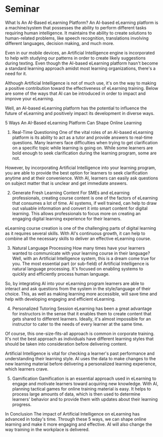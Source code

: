 # Seminar
What Is An AI-Based eLearning Platform?
An AI-based eLearning platform is a machine/system that possesses the ability to perform different tasks requiring human intelligence. It maintains the ability to create solutions to human-related problems, like speech recognition, translations involving different languages, decision making, and much more.

Even in our mobile devices, an Artificial Intelligence engine is incorporated to help with studying our patterns in order to create likely suggestions during texting. Even though the AI-based eLearning platform hasn't become a standard learning approach amidst most learning organizations, there's a need for it.

Although Artificial Intelligence is not of much use, it's on the way to making a positive contribution toward the effectiveness of eLearning training. Below are some of the ways that AI can be introduced in order to impact and improve your eLearning.

Well, an AI-based eLearning platform has the potential to influence the future of eLearning and positively impact its development in diverse ways.

5 Ways An AI-Based eLearning Platform Can Shape Online Learning
1. Real-Time Questioning
One of the vital roles of an AI-based eLearning platform is its ability to act as a tutor and provide answers to real-time questions. Many learners face difficulties when trying to get clarification on a specific topic while learning is going on. While some learners are bold enough to seek clarification during the learning program, some are not.

However, by incorporating Artificial Intelligence into your learning program, you are able to provide the best option for learners to seek clarification anytime and at their convenience. With AI, learners can easily ask questions on subject matter that is unclear and get immediate answers.

2. Generate Fresh Learning Content
For SMEs and eLearning professionals, creating course content is one of the factors of eLearning that consumes a lot of time. AI systems, if well trained, can help to draw out valuable information and convert it into smart content for digital learning. This allows professionals to focus more on creating an engaging digital learning experience for their learners.

eLearning course creation is one of the challenging parts of digital learning as it requires several skills. With AI's continuous growth, it can help to combine all the necessary skills to deliver an effective eLearning course.

3. Natural Language Processing
How many times have your learners wanted to communicate with your learning course in their language? Well, with an Artificial Intelligence system, this is a dream come true for you. The most essential part (or sub-field) of Artificial Intelligence is natural language processing. It's focused on enabling systems to quickly and efficiently process human language.

So, by integrating AI into your eLearning program learners are able to interact and ask questions from the system in the style/language of their choice. This, as well as making learning more accessible, will save time and help with developing engaging and efficient eLearning.

4. Personalized Tutoring Session
eLearning has been a great advantage for instructors in the sense that it enables them to create content that gets shared to different learners. Ideally, it's almost impossible for an instructor to cater to the needs of every learner at the same time.

Of course, this one-size-fits-all approach is common in corporate training. It's not the best approach as individuals have different learning styles that should be taken into consideration before delivering content.

Artificial Intelligence is vital for checking a learner's past performance and understanding their learning style. AI uses the data to make changes to the new learning material before delivering a personalized learning experience, which learners crave.

5. Gamification
Gamification is an essential approach used in eLearning to engage and motivate learners toward acquiring new knowledge. With AI, planning tactical games for online training material is easy. It helps to process large amounts of data, which is then used to determine learners' behavior and to provide them with updates about their learning progress.

In Conclusion
The impact of Artificial Intelligence on eLearning has advanced in today's time. Through these 5 ways, we can shape online learning and make it more engaging and effective. AI will also change the way training in the workplace is delivered.
